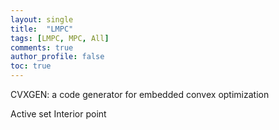 ```yaml
---
layout: single
title:  "LMPC"
tags: [LMPC, MPC, All]
comments: true
author_profile: false
toc: true
---
```


CVXGEN: a code generator for embedded convex optimization

Active set
Interior point